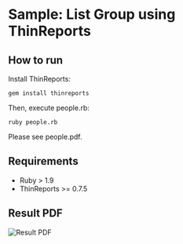 # Sample: List Group using ThinReports

## How to run

Install ThinReports:

    gem install thinreports

Then, execute people.rb:

    ruby people.rb

Please see people.pdf.

## Requirements

  * Ruby > 1.9
  * ThinReports >= 0.7.5

## Result PDF

![Result PDF](https://raw.github.com/hidakatsuya/thinreports-list-group/master/result-pdf.png)
